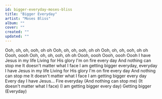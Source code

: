 ```yaml
---
id: bigger-everyday-moses-bliss
title: "Bigger Everyday"
artist: "Moses Bliss"
album: ""
cover: ""
created: ""
updated: ""
---
```


Ooh, oh, oh, ooh, oh oh
Ooh, oh, oh, ooh, oh oh
Ooh, oh, oh, ooh, oh oh
Oooh, oooh
Ooh, oh, oh, ooh, oh oh
Oooh, oooh
Oooh, oooh
Oooh
I have Jesus in my life
Living for His glory
I'm on fire every day
And nothing can stop me
It doesn't matter what I face
I am getting bigger everyday, everyday
I have Jesus in my life
Living for His glory
I'm on fire every day
And nothing can stop me
It doesn't matter what I face
I am getting bigger every day
Every day I have Jesus...
Fire everyday
(And nothing can stop me)
(It doesn't matter what I face)
(I am getting bigger every day) Getting bigger
(Everyday)